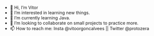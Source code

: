 - 👋 Hi, I’m Vitor
- 👀 I’m interested in learning new things.
- 🌱 I’m currently learning Java.
- 💞️ I’m looking to collaborate on small projects to practice more.
- 📫 How to reach me: Insta @vitoorgoncalvees || Twitter @protozera

<!---
VSGoncalvess/VSGoncalvess is a ✨ special ✨ repository because its `README.md` (this file) appears on your GitHub profile.
You can click the Preview link to take a look at your changes.
--->

